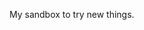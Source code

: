<!---
hoangcaotx/hoangcaotx is a ✨ special ✨ repository because its `README.md` (this file) appears on your GitHub profile.
You can click the Preview link to take a look at your changes.
--->
My sandbox to try new things.

